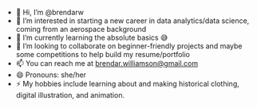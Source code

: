 - 👋 Hi, I’m @brendarw
- 🚀 I’m interested in starting a new career in data analytics/data science, coming from an aerospace background
- 🌱 I’m currently learning the absolute basics 😅
- 💞️ I’m looking to collaborate on beginner-friendly projects and maybe some competitions to help build my resume/portfolio
- 📫 You can reach me at brendar.williamson@gmail.com
- 😄 Pronouns: she/her
- ⚡ My hobbies include learning about and making historical clothing, digital illustration, and animation.

<!---
brendarw/brendarw is a ✨ special ✨ repository because its `README.md` (this file) appears on your GitHub profile.
You can click the Preview link to take a look at your changes.
--->
